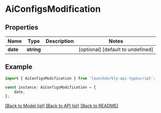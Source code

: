 # AiConfigsModification


## Properties

Name | Type | Description | Notes
------------ | ------------- | ------------- | -------------
**date** | **string** |  | [optional] [default to undefined]

## Example

```typescript
import { AiConfigsModification } from 'launchdarkly-api-typescript';

const instance: AiConfigsModification = {
    date,
};
```

[[Back to Model list]](../README.md#documentation-for-models) [[Back to API list]](../README.md#documentation-for-api-endpoints) [[Back to README]](../README.md)
